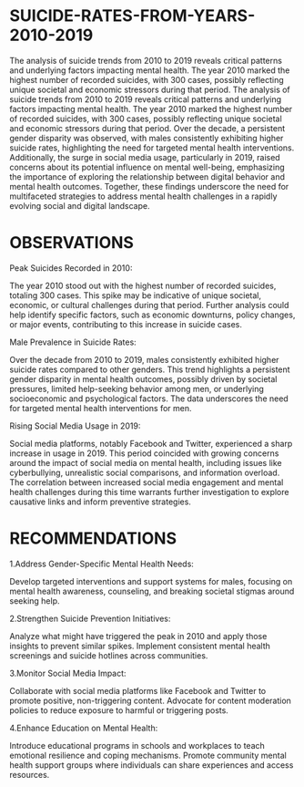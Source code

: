 # SUICIDE-RATES-FROM-YEARS-2010-2019
The analysis of suicide trends from 2010 to 2019 reveals critical patterns and underlying factors impacting mental health. The year 2010 marked the highest number of recorded suicides, with 300 cases, possibly reflecting unique societal and economic stressors during that period.
The analysis of suicide trends from 2010 to 2019 reveals critical patterns and underlying factors impacting mental health. The year 2010 marked the highest number of recorded suicides, with 300 cases, possibly reflecting unique societal and economic stressors during that period. Over the decade, a persistent gender disparity was observed, with males consistently exhibiting higher suicide rates, highlighting the need for targeted mental health interventions. Additionally, the surge in social media usage, particularly in 2019, raised concerns about its potential influence on mental well-being, emphasizing the importance of exploring the relationship between digital behavior and mental health outcomes. Together, these findings underscore the need for multifaceted strategies to address mental health challenges in a rapidly evolving social and digital landscape.




# OBSERVATIONS

Peak Suicides Recorded in 2010:

The year 2010 stood out with the highest number of recorded suicides, totaling 300 cases. This spike may be indicative of unique societal, economic, or cultural challenges during that period. Further analysis could help identify specific factors, such as economic downturns, policy changes, or major events, contributing to this increase in suicide cases.

Male Prevalence in Suicide Rates:

Over the decade from 2010 to 2019, males consistently exhibited higher suicide rates compared to other genders. This trend highlights a persistent gender disparity in mental health outcomes, possibly driven by societal pressures, limited help-seeking behavior among men, or underlying socioeconomic and psychological factors. The data underscores the need for targeted mental health interventions for men.

Rising Social Media Usage in 2019:

Social media platforms, notably Facebook and Twitter, experienced a sharp increase in usage in 2019. This period coincided with growing concerns around the impact of social media on mental health, including issues like cyberbullying, unrealistic social comparisons, and information overload. The correlation between increased social media engagement and mental health challenges during this time warrants further investigation to explore causative links and inform preventive strategies.


# RECOMMENDATIONS

1.Address Gender-Specific Mental Health Needs:

Develop targeted interventions and support systems for males, focusing on mental health awareness, counseling, and breaking societal stigmas around seeking help.




2.Strengthen Suicide Prevention Initiatives:

Analyze what might have triggered the peak in 2010 and apply those insights to prevent similar spikes.
Implement consistent mental health screenings and suicide hotlines across communities.




3.Monitor Social Media Impact:

Collaborate with social media platforms like Facebook and Twitter to promote positive, non-triggering content.
Advocate for content moderation policies to reduce exposure to harmful or triggering posts.




4.Enhance Education on Mental Health:

Introduce educational programs in schools and workplaces to teach emotional resilience and coping mechanisms.
Promote community mental health support groups where individuals can share experiences and access resources.
